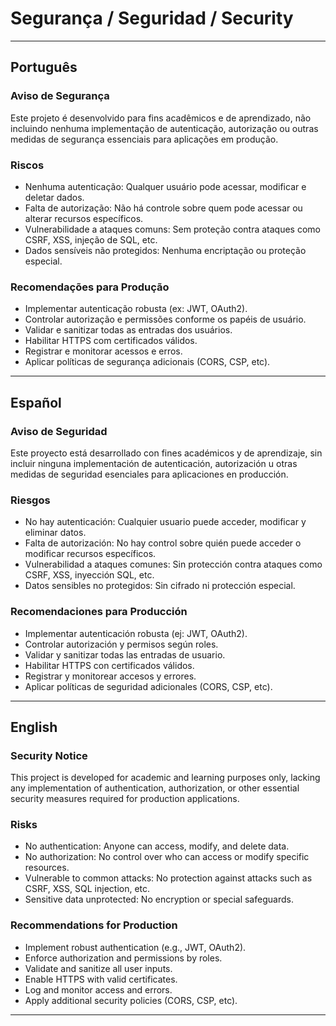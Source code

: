 # Segurança / Seguridad / Security

---

## Português

### Aviso de Segurança

Este projeto é desenvolvido para fins acadêmicos e de aprendizado, não incluindo nenhuma implementação de autenticação, autorização ou outras medidas de segurança essenciais para aplicações em produção.

### Riscos

-   Nenhuma autenticação: Qualquer usuário pode acessar, modificar e deletar dados.
-   Falta de autorização: Não há controle sobre quem pode acessar ou alterar recursos específicos.
-   Vulnerabilidade a ataques comuns: Sem proteção contra ataques como CSRF, XSS, injeção de SQL, etc.
-   Dados sensíveis não protegidos: Nenhuma encriptação ou proteção especial.

### Recomendações para Produção

-   Implementar autenticação robusta (ex: JWT, OAuth2).
-   Controlar autorização e permissões conforme os papéis de usuário.
-   Validar e sanitizar todas as entradas dos usuários.
-   Habilitar HTTPS com certificados válidos.
-   Registrar e monitorar acessos e erros.
-   Aplicar políticas de segurança adicionais (CORS, CSP, etc).

---

## Español

### Aviso de Seguridad

Este proyecto está desarrollado con fines académicos y de aprendizaje, sin incluir ninguna implementación de autenticación, autorización u otras medidas de seguridad esenciales para aplicaciones en producción.

### Riesgos

-   No hay autenticación: Cualquier usuario puede acceder, modificar y eliminar datos.
-   Falta de autorización: No hay control sobre quién puede acceder o modificar recursos específicos.
-   Vulnerabilidad a ataques comunes: Sin protección contra ataques como CSRF, XSS, inyección SQL, etc.
-   Datos sensibles no protegidos: Sin cifrado ni protección especial.

### Recomendaciones para Producción

-   Implementar autenticación robusta (ej: JWT, OAuth2).
-   Controlar autorización y permisos según roles.
-   Validar y sanitizar todas las entradas de usuario.
-   Habilitar HTTPS con certificados válidos.
-   Registrar y monitorear accesos y errores.
-   Aplicar políticas de seguridad adicionales (CORS, CSP, etc).

---

## English

### Security Notice

This project is developed for academic and learning purposes only, lacking any implementation of authentication, authorization, or other essential security measures required for production applications.

### Risks

-   No authentication: Anyone can access, modify, and delete data.
-   No authorization: No control over who can access or modify specific resources.
-   Vulnerable to common attacks: No protection against attacks such as CSRF, XSS, SQL injection, etc.
-   Sensitive data unprotected: No encryption or special safeguards.

### Recommendations for Production

-   Implement robust authentication (e.g., JWT, OAuth2).
-   Enforce authorization and permissions by roles.
-   Validate and sanitize all user inputs.
-   Enable HTTPS with valid certificates.
-   Log and monitor access and errors.
-   Apply additional security policies (CORS, CSP, etc).

---
